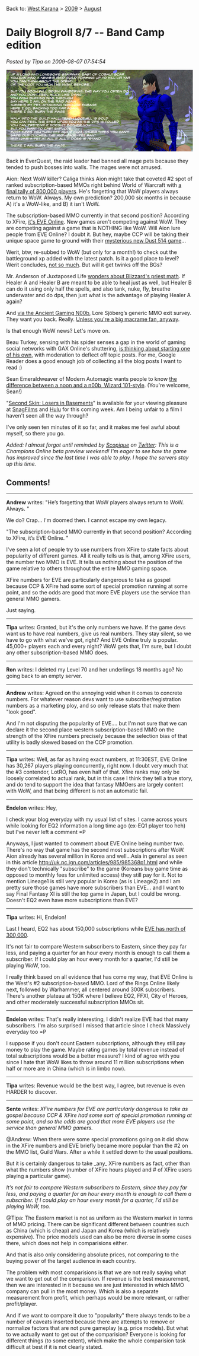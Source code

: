 Back to: [West Karana](/posts/westkarana.md) > [2009](/posts/2009/westkarana.md) > [August](./westkarana.md)
# Daily Blogroll 8/7 -- Band Camp edition

*Posted by Tipa on 2009-08-07 07:54:54*

![Admit it, you were singing along in your head.](../../../uploads/2009/08/burnthemage.jpg "Admit it, you were singing along in your head.")

Back in EverQuest, the raid leader had banned all mage pets because they tended to push bosses into walls. The mages were not amused.

Aion: Next WoW killer? Caliga thinks Aion might take that coveted #2 spot of ranked subscription-based MMOs right behind World of Warcraft with [a final tally of 800,000 players](http://mmogamers.freeblogit.com/2009/08/06/the-guessing-game-again-aion/). He's forgetting that WoW players always return to WoW. Always. My own prediction? 200,000 six months in because A) it's a WoW-like, and B) it isn't WoW.

The subscription-based MMO currently in that second position? According to XFire, [it's EVE Online](http://www.xfire.com/genre/mmo/massively_multiplayer_online/). New games aren't competing against WoW. They are competing against a game that is NOTHING like WoW. Will Aion lure people from EVE Online? I doubt it. But hey, maybe CCP will be taking their unique space game to ground with their [mysterious new Dust 514 game](http://www.rockpapershotgun.com/2009/08/05/ccp-trademark-and-dodgy-logo/)...

Werit, btw, re-subbed to WoW (but only for a month!) to check out the battleground xp added with the latest patch. Is it a good place to level? Werit concludes, [not so much](http://www.weritsblog.com/2009/08/wow-pvp-leveling.html). But will it get twinks off the BGs?

Mr. Anderson of Juxtaposed Life [wonders about Blizzard's priest math](http://www.xenopulse.com/blog/?p=687). If Healer A and Healer B are meant to be able to heal just as well, but Healer B can do it using only half the spells, and also tank, nuke, fly, breathe underwater and do dps, then just what is the advantage of playing Healer A again?

And [via the Ancient Gaming N00b](http://tagn.wordpress.com/2009/08/06/quitting-eternal-skirmish/), Lore Sjöberg’s generic MMO exit survey. They want you back. Really. [Unless you're a big macrame fan, anyway](http://badgods.com/quittinggame.html).

Is that enough WoW news? Let's move on.

Beau Turkey, sensing with his spider senses a gap in the world of gaming social networks with GAX Online's shuttering, [is thinking about starting one of his own](http://epicdolls.com/beauturkey/?p=1911), with moderation to deflect off topic posts. For me, Google Reader does a good enough job of collecting all the blog posts I want to read :)

Sean Emeraldweaver of Modern Automagic wants people to know [the difference between a noon and a n00b, Wizard 101-style](http://www.modernautomagic.com/2009/08/word-of-day-difference-between-n00b-and.html). (You're welcome, Sean!)

"[Second Skin: Losers in Basements](http://en.wikipedia.org/wiki/Second_Skin_%28film%29)" is available for your viewing pleasure at [SnagFilms](http://www.snagfilms.com/films/title/second_skin/) and [Hulu](http://www.hulu.com/watch/87648/second-skin) for this coming week. Am I being unfair to a film I haven't seen all the way through? 

I've only seen ten minutes of it so far, and it makes me feel awful about myself, so there you go.

*Added: I almost forgot until reminded by [Scopique](http://www.cedarstreet.net/) on [Twitter](http://twitter.com/Scopique): This is a Champions Online beta preview weekend! I'm eager to see how the game has improved since the last time I was able to play. I hope the servers stay up this time.*

## Comments!

---

**Andrew** writes: "He’s forgetting that WoW players always return to WoW. Always. "

We do? Crap... I'm doomed then. I cannot escape my own legacy.

"The subscription-based MMO currently in that second position? According to XFire, it’s EVE Online. "

I've seen a lot of people try to use numbers from XFire to state facts about popularity of different games. All it really tells us is that, among XFire users, the number two MMO is EVE. It tells us nothing about the position of the game relative to others throughout the entire MMO gaming space.

XFire numbers for EVE are particularly dangerous to take as gospel because CCP & XFire had some sort of special promotion running at some point, and so the odds are good that more EVE players use the service than general MMO gamers.

Just saying.

---

**Tipa** writes: Granted, but it's the only numbers we have. If the game devs want us to have real numbers, give us real numbers. They stay silent, so we have to go with what we've got, right? And EVE Online truly is popular. 45,000+ players each and every night? WoW gets that, I'm sure, but I doubt any other subscription-based MMO does.

---

**Ron** writes: I deleted my Level 70 and her underlings 18 months ago? No going back to an empty server.

---

**Andrew** writes: Agreed on the annoying void when it comes to concrete numbers. For whatever reason devs want to use subscriber/registration numbers as a marketing ploy, and so only release stats that make them "look good".

And I'm not disputing the popularity of EVE.... but I'm not sure that we can declare it the second place western subscription-based MMO on the strength of the XFire numbers precisely because the selection bias of that utility is badly skewed based on the CCP promotion.

---

**Tipa** writes: Well, as far as having exact numbers, at 11:30EST, EVE Online has 30,267 players playing concurrently, right now. I doubt very much that the #3 contendor, LotRO, has even half of that. Xfire ranks may only be loosely correlated to actual rank, but in this case I think they tell a true story, and do tend to support the idea that fantasy MMOers are largely content with WoW, and that being different is not an automatic fail.

---

**Endelon** writes: Hey,

I check your blog everyday with my usual list of sites. I came across yours while looking for EQ2 information a long time ago (ex-EQ1 player too heh) but I've never left a comment =P

Anyways, I just wanted to comment about EVE Online being number two. There's no way that game has the second most subscriptions after WoW. Aion already has several million in Korea and well...Asia in general as seen in this article http://uk.pc.ign.com/articles/985/985368p1.html and while they don't technically "subscribe" to the game (Koreans buy game time as opposed to monthly fees for unlimited access) they still pay for it. Not to mention Lineage1 is still very popular in Korea (as is Lineage2) and I am pretty sure those games have more subscribers than EVE... and I want to say Final Fantasy XI is still the top game in Japan, but I could be wrong. Doesn't EQ2 even have more subscriptions than EVE?

---

**Tipa** writes: Hi, Endelon!

Last I heard, EQ2 has about 150,000 subscriptions while [EVE has north of 300,000](http://www.massively.com/2009/05/06/eve-online-turns-6-today-announces-over-300k-subscribers/). 

It's not fair to compare Western subscribers to Eastern, since they pay far less, and paying a quarter for an hour every month is enough to call them a subscriber. If I could play an hour every month for a quarter, I'd still be playing WoW, too.

I really think based on all evidence that has come my way, that EVE Online is the West's #2 subscription-based MMO. Lord of the Rings Online likely next, followed by Warhammer, all centered around 300K subscribers. There's another plateau at 150K where I believe EQ2, FFXI, City of Heroes, and other moderately successful subscription MMOs sit.

---

**Endelon** writes: That's really interesting, I didn't realize EVE had that many subscribers. I'm also surprised I missed that article since I check Massively everyday too =P

I suppose if you don't count Eastern subscriptions, although they still pay money to play the game. Maybe rating games by total revenue instead of total subscriptions would be a better measure? I kind of agree with you since I hate that WoW likes to throw around 11 million subscriptions when half or more are in China (which is in limbo now).

---

**Tipa** writes: Revenue would be the best way, I agree, but revenue is even HARDER to discover.

---

**Sente** writes: *XFire numbers for EVE are particularly dangerous to take as gospel because CCP & XFire had some sort of special promotion running at some point, and so the odds are good that more EVE players use the service than general MMO gamers.*

@Andrew: When there were some special promotions going on it did show in the XFire numbers and EVE briefly became more popular than the #2 on the MMO list, Guild Wars. After a while it settled down to the usual positions. 

But it is certainly dangerous to take \_any\_ XFire numbers as fact, other than what the numbers show (number of XFire hours played and # of XFire users playing a particular game).

*It’s not fair to compare Western subscribers to Eastern, since they pay far less, and paying a quarter for an hour every month is enough to call them a subscriber. If I could play an hour every month for a quarter, I’d still be playing WoW, too.*

@Tipa: The Eastern market is not as uniform as the Western market in terms of MMO pricing. There can be significant different between countries such as China (which is cheap) and Japan and Korea (which is relatively expensive). The price models used can also be more diverse in some cases there, which does not help in comparisions either.

And that is also only considering absolute prices, not comparing to the buying power of the target audience in each country. 


The problem with most comparisions is that we are not really saying what we want to get out of the comparision. If revenue is the best measurement, then we are interested in it because we are just interested in which MMO company can pull in the most money. Which is also a separate measurement from profit, which perhaps would be more relevant, or rather profit/player.

And if we want to compare it due to "popularity" there always tends to be a number of caveats inserted because there are attempts to remove or normalize factors that are not pure gameplay (e.g. price models). But what to we actually want to get out of the comparision? Everyone is looking for different things (to some extent), which make the whole comparision task difficult at best if it is not clearly stated.

